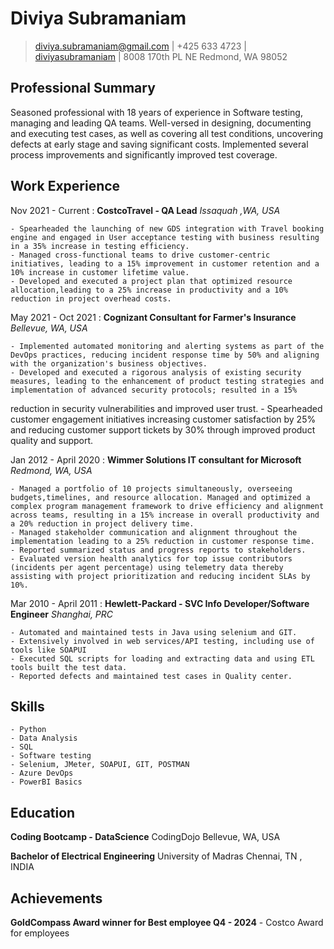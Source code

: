 Diviya Subramaniam 
===========

> [diviya.subramaniam@gmail.com](mailto:diviya.subramaniam@gmail.com) |
> +425 633 4723 |
> [diviyasubramaniam](https://www.linkedin.com/in/diviyasubramaniam/) |
> 8008 170th PL NE Redmond, WA 98052 

Professional Summary 
---------
Seasoned professional with 18 years of experience in Software testing, managing and leading QA teams. Well-versed in designing, documenting and executing test cases, as well as covering all test conditions, uncovering defects at early stage and saving significant costs. Implemented several process improvements and significantly improved test coverage.

Work Experience
---------------

Nov 2021 - Current
:   **CostcoTravel -  QA Lead**
*Issaquah ,WA, USA*

    - Spearheaded the launching of new GDS integration with Travel booking engine and engaged in User acceptance testing with business resulting in a 35% increase in testing efficiency.
    - Managed cross-functional teams to drive customer-centric initiatives, leading to a 15% improvement in customer retention and a 10% increase in customer lifetime value.
    - Developed and executed a project plan that optimized resource allocation,leading to a 25% increase in productivity and a 10% reduction in project overhead costs.

May 2021 - Oct 2021
:   **Cognizant Consultant for Farmer's Insurance**
*Bellevue, WA, USA*

    - Implemented automated monitoring and alerting systems as part of the DevOps practices, reducing incident response time by 50% and aligning with the organization's business objectives.
    - Developed and executed a rigorous analysis of existing security measures, leading to the enhancement of product testing strategies and implementation of advanced security protocols; resulted in a 15% 
reduction in security vulnerabilities and improved user trust.
    - Spearheaded customer engagement initiatives increasing customer satisfaction by 25% and reducing customer support tickets by 30% through improved product quality and support.
    
Jan 2012 - April 2020
:   **Wimmer Solutions IT consultant for Microsoft**
*Redmond, WA, USA*
    
    - Managed a portfolio of 10 projects simultaneously, overseeing budgets,timelines, and resource allocation. Managed and optimized a complex program management framework to drive efficiency and alignment across teams, resulting in a 15% increase in overall productivity and a 20% reduction in project delivery time.
    - Managed stakeholder communication and alignment throughout the implementation leading to a 25% reduction in customer response time.
    - Reported summarized status and progress reports to stakeholders.
    - Evaluated version health analytics for top issue contributors (incidents per agent percentage) using telemetry data thereby assisting with project prioritization and reducing incident SLAs by 10%.
    
 Mar 2010 - April 2011
:   **Hewlett-Packard - SVC Info Developer/Software Engineer**
*Shanghai, PRC*

    - Automated and maintained tests in Java using selenium and GIT.
    - Extensively involved in web services/API testing, including use of tools like SOAPUI
    - Executed SQL scripts for loading and extracting data and using ETL tools built the test data.
    - Reported defects and maintained test cases in Quality center.
        
Skills
------
    - Python 
    - Data Analysis
    - SQL
    - Software testing
    - Selenium, JMeter, SOAPUI, GIT, POSTMAN
    - Azure DevOps 
    - PowerBI Basics 

Education
------
   **Coding Bootcamp - DataScience**
   CodingDojo
   Bellevue, WA, USA
   
   **Bachelor of Electrical Engineering**
   University of Madras 
   Chennai, TN , INDIA
    
   

Achievements 
------
   
   **GoldCompass Award winner for Best employee Q4 - 2024**
      - Costco Award for employees 
